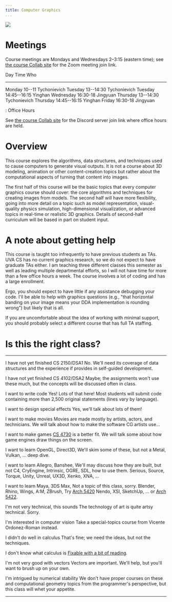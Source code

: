 ```yaml
---
title: Computer Graphics
...
```


<img id="icon" class="face" src="files/redchair0.png"/>
<script type="text/javascript">
var icon = document.getElementById("icon");
icon.setAttribute("src", "files/redchair"+Math.floor(Math.random()*6)+".png");
</script>

# Meetings

Course meetings are Mondays and Wednesdays 2–3:15 (eastern time);
see [the course Collab site](https://collab.its.virginia.edu/portal/site/6ed4717e-ca26-44bb-a311-2e18abcc488d/page/29ab466c-cd5c-4429-b11e-da4cd603e230) for the Zoom meeting join link.

Day         Time            Who
-------     --------------- -------------
Monday      10--11          Tychonievich
Tuesday     13--14:30       Tychonievich
Tuesday     14:45--16:15    Yinghan
Wednesday   16:30-18        Jingyuan
Thursday    13--14:30       Tychonievich
Thursday    14:45--16:15    Yinghan
Friday      16:30-18        Jingyuan

: Office Hours

See [the course Collab site](https://collab.its.virginia.edu/portal/site/87b0131b-78ba-4d1a-9eec-ed65343647a4/page-reset/9e0fb97c-90a4-40d6-8d1d-821bff0d0f02) for the Discord server join link where office hours are held.

# Overview 

This course explores the algorithms, data structures, 
and techniques used to cause computers to generate visual outputs.
It is not a course about 3D modeling, animation or other content-creation topics
but rather about the computational aspects of turning that content
into images.

The first half of this course will be the basic topics
that every computer graphics course should cover:
the core algorithms and techniques for creating images from models.
The second half will have more flexibility,
going into more detail on a topic such as model representation,
visual-quality physics simulation, high-dimensional visualization,
or advanced topics in real-time or realistic 3D graphics.
Details of second-half curriculum will be based in part on student input.

# A note about getting help

This course is taught too infrequently to have previous students as TAs.
UVA CS has no current graphics research, so we do not expect to have graduate TAs either.
I am teaching three different classes this semester as well as leading multiple departmental efforts, so I will not have time for more than a few office hours a week.
The course involves a lot of coding and has a large enrollment.

Ergo, you should expect to have little if any assistance debugging your code.
I'll be able to help with graphics questions (e.g., "that horizontal banding on your image means your DDA implementation is rounding wrong") but likely that is all.

If you are uncomfortable about the idea of working with minimal support, you should probably select a different course that has full TA staffing.

# Is this the right class?

--------------------------------------  ---------------------------------------
I have not yet finished CS 2150/DSA1    No. We'll need its coverage of data structures
                                        and the experience if provides in self-guided development.

I have not yet finished CS 4102/DSA2    Maybe; the assignments won't use these much, 
                                        but the concepts will be discussed often in class.

I want to write code                    Yes! Lots of that here! Most students will
                                        submit code containing more than 2,500 
                                        original statements (lines vary by language).

I want to design special effects        Yes, we'll talk about lots of them!

I want to make movies                   Movies are made mostly by artists, 
                                        actors, and technicians. We will talk
                                        about how to make the software CG 
                                        artists use...

I want to make games                    [CS 4730](//cs4730.cs.virginia.edu/) is a better fit.
                                        We will talk some about how game engines 
                                        draw things on the screen.

I want to learn OpenGL, Direct3D,       We'll skim some of these, but not a
Metal, Vulkan, ...                      deep dive.

I want to learn Allegro, Banshee,       We'll may discuss how they are built, but not
C4, CryEngine, Intrinsic, OGRE, SDL,    how to use them.
Serious, Source, Torque, Unity, Unreal,
UX3D, Xenko, XNA, ...

I want to learn Maya, 3DS Max,          Not a topic of this class, sorry.
Blender, Rhino, Wings, A:M, ZBrush,     Try [Arch 5420](//www.arch.virginia.edu/arch5420)
Nendo, XSI, SketchUp, ...               or [Arch 5422](//www.arch.virginia.edu/arch5422).

I'm not very technical, this sounds     The technology of art is quite
artsy                                   technical. Sorry.

I'm interested in computer vision       Take a special-topics course from
                                        Vicente Ordonez-Roman instead.

I didn't do well in calculus            That's fine; we need the ideas, but
                                        not the techniques.

I don't know what calculus is           [Fixable with a bit of reading](https://en.wikipedia.org/wiki/Integral).

I'm not very good with vectors          Vectors are important. We'll help, but
                                        you'll want to brush up on your own.

I'm intrigued by numerical stability    We don't have proper courses on these
and computational geometry              topics from the programmer's perspective,
                                        but this class will whet your appetite.
--------------------------------------  ---------------------------------------

